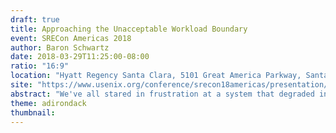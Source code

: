 ```yaml
---
draft: true
title: Approaching the Unacceptable Workload Boundary
event: SRECon Americas 2018
author: Baron Schwartz
date: 2018-03-29T11:25:00-08:00
ratio: "16:9"
location: "Hyatt Regency Santa Clara, 5101 Great America Parkway, Santa Clara, CA 95054, USA"
site: "https://www.usenix.org/conference/srecon18americas/presentation/schwartz"
abstract: "We've all stared in frustration at a system that degraded into nonresponsiveness, to the point that you couldn't even kill-dash-nine whatever was responsible for the problem. A key fact we all recognize, but may not recognize as significant, is that this isn't a sharp boundary. There's a gradient of deteriorating performance where the system becomes less predictable and stable. In this talk I'll explain: what the unacceptable workload boundary is; how to recognize and predict the signs; how to measure and model this simply; what causes nonlinear performance degradation; and how to use this to architect more scalable systems."
theme: adirondack
thumbnail: 
---
```

